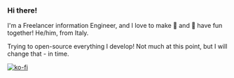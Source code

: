 ### Hi there!

I'm a Freelancer information Engineer, and I love to make 🧑 and 🤖 have fun together! He/him, from Italy.

Trying to open-source everything I develop! Not much at this point, but I will change that - in time.

[![ko-fi](https://ko-fi.com/img/githubbutton_sm.svg)](https://ko-fi.com/J3J6FBOTY)
